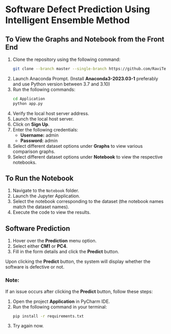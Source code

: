 
# Software Defect Prediction Using Intelligent Ensemble Method

## **To View the Graphs and Notebook from the Front End**

1. Clone the repository using the following command:  
   ```sh
   git clone --branch master --single-branch https://github.com/RaviTejaCVS/software-defect-prediction-using-intelligent-ensemble-method.git
   ```
2. Launch Anaconda Prompt. (Install **Anaconda3-2023.03-1** preferably and use Python version between 3.7 and 3.10)
3. Run the following commands:  
   ```sh
   cd Application
   python app.py
   ```
4. Verify the local host server address.
5. Launch the local host server.
6. Click on **Sign Up**.
7. Enter the following credentials:  
   - **Username:** admin  
   - **Password:** admin  
8. Select different dataset options under **Graphs** to view various comparison graphs.
9. Select different dataset options under **Notebook** to view the respective notebooks.

## **To Run the Notebook**

1. Navigate to the `Notebook` folder.
2. Launch the Jupyter Application.
3. Select the notebook corresponding to the dataset (the notebook names match the dataset names).
4. Execute the code to view the results.

## **Software Prediction**

1. Hover over the **Prediction** menu option.
2. Select either **CM1** or **PC4**.
3. Fill in the form details and click the **Predict** button.

Upon clicking the **Predict** button, the system will display whether the software is defective or not.

### **Note:**

If an issue occurs after clicking the **Predict** button, follow these steps:

1. Open the project **Application** in PyCharm IDE.
2. Run the following command in your terminal:
   ```sh
   pip install -r requirements.txt
   ```
3. Try again now.
